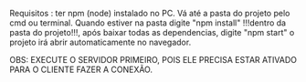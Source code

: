 

Requisitos : ter npm (node) instalado no PC.
Vá até a pasta do projeto pelo cmd ou terminal.
Quando estiver na pasta digite "npm install" !!!dentro da pasta do projeto!!!, após baixar todas as dependencias,
digite "npm start" o projeto irá abrir automaticamente no navegador.

OBS: EXECUTE O SERVIDOR PRIMEIRO, POIS ELE PRECISA ESTAR ATIVADO PARA O CLIENTE FAZER A CONEXÃO.


